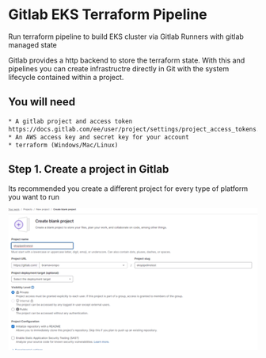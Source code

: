 # Gitlab EKS Terraform Pipeline

Run terraform pipeline to build EKS cluster via Gitlab Runners with gitlab managed state


Gitlab provides a http backend to store the terraform state. With this and pipelines you can create infrastructre directly in Git with the system lifecycle contained within a project.

## You will need

    * A gitlab project and access token https://docs.gitlab.com/ee/user/project/settings/project_access_tokens.html
    * An AWS access key and secret key for your account
    * terraform (Windows/Mac/Linux)



## Step 1. Create a project in Gitlab
Its recommended you create a different project for every type of platform you want to run

![creating blank project in gitlab](/aws/iac/gitlab/eks/private/assets/images/newproject.png)
